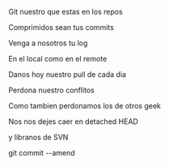 
Git nuestro que estas en los repos

Comprimidos sean tus commits

Venga a nosotros tu log

En el local como en el remote

Danos hoy nuestro pull de cada dia

Perdona nuestro conflitos

Como tambien perdonamos los de otros geek

Nos nos dejes caer en detached HEAD

y libranos de SVN

git commit --amend

##

